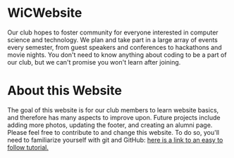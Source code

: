 # WiCWebsite
Our club hopes to foster community for everyone interested in computer science and technology. 
We plan and take part in a large array of events every semester, from guest speakers and 
conferences to hackathons and movie nights. You don't need to know anything about coding to
be a part of our club, but we can't promise you won't learn after joining. 

# About this Website
The goal of this website is for our club members to learn website basics, and therefore has
many aspects to improve upon. Future projects include adding more photos, updating the footer,
and creating an alumni page. Please feel free to contribute to and change this website. To do
so, you'll need to familiarize yourself with git and GitHub: [here is a link to an easy to follow
tutorial.](https://guides.github.com/activities/hello-world/) 
